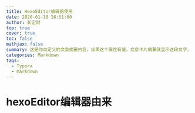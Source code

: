 ```yaml
---
title: HexoEditor编辑器使用
date: 2020-01-18 16:51:00
author: 靳宏财
top: true
cover: true
toc: false
mathjax: false
summary: 这是你自定义的文章摘要内容，如果这个属性有值，文章卡片摘要就显示这段文字，否则程序会自动截取文章的部分内容作为摘要
categories: Markdown
tags:
  - Typora
  - Markdown
---
```


# hexoEditor编辑器由来

